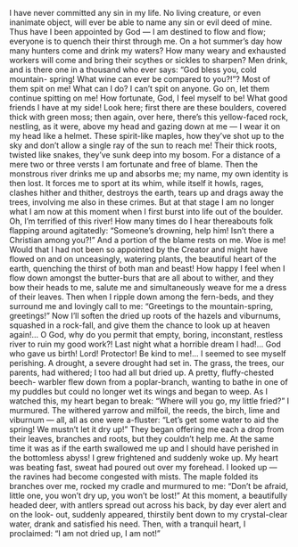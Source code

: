 I have never committed any sin in my life. 
No living creature, or even inanimate object, will ever be able to name any sin or evil deed of mine. 
Thus have I been appointed by God — I am destined to flow and flow; everyone is to quench their thirst through me.
On a hot summer’s day how many hunters come and drink my waters? 
How many weary and exhausted workers will come and bring their scythes or sickles to sharpen? 
Men drink, and is there one in a thousand who ever says: “God bless you, cold mountain- spring! 
What wine can ever be compared to you?!”? 
Most of them spit on me! 
What can I do? 
I can’t spit on anyone. 
Go on, let them continue spitting on me! 
How fortunate, God, I feel myself to be! 
What good friends I have at my side! 
Look here; first there are these boulders, covered thick with green moss; then again, over here, there’s this yellow-faced rock, nestling, as it were, above my head and gazing down at me — I wear it on my head like a helmet. 
These spirit-like maples, how they’ve shot up to the sky and don’t allow a single ray of the sun to reach me! 
Their thick roots, twisted like snakes, they’ve sunk deep into my bosom. 
For a distance of a mere two or three versts I am fortunate and free of blame. 
Then the monstrous river drinks me up and absorbs me; my name, my own identity is then lost. 
It forces me to sport at its whim, while itself it howls, rages, clashes hither and thither, destroys the earth, tears up and drags away the trees, involving me also in these crimes. 
But at that stage I am no longer what I am now at this moment when I first burst into life out of the boulder. 
Oh, I’m terrified of this river! 
How many times do I hear thereabouts folk flapping around agitatedly: “Someone’s drowning, help him! 
Isn’t there a Christian among you?!” And a portion of the blame rests on me. 
Woe is me! 
Would that I had not been so appointed by the Creator and might have flowed on and on unceasingly, watering plants, the beautiful heart of the earth, quenching the thirst of both man and beast! 
How happy I feel when I flow down amongst the butter-burs that are all about to wither, and they bow their heads to me, salute me and simultaneously weave for me a dress of their leaves. 
Then when I ripple down among the fern-beds, and they surround me and lovingly call to me: “Greetings to the mountain-spring, greetings!” 
Now I’ll soften the dried up roots of the hazels and viburnums, squashed in a rock-fall, and give them the chance to look up at heaven again!... 
O God, why do you permit that empty, boring, inconstant, restless river to ruin my good work?! 
Last night what a horrible dream I had!... 
God who gave us birth! 
Lord! 
Protector! 
Be kind to me!... 
I seemed to see myself perishing. 
A drought, a severe drought had set in. 
The grass, the trees, our parents, had withered; I too had all but dried up. 
A pretty, fluffy-chested beech- warbler flew down from a poplar-branch, wanting to bathe in one of my puddles but could no longer wet its wings and began to weep. 
As I watched this, my heart began to break: “Where will you go, my little fried?” I murmured. 
The withered yarrow and milfoil, the reeds, the birch, lime and viburnum — all, all as one were a-fluster: “Let’s get some water to aid the spring! 
We mustn’t let it dry up!” 
They began offering me each a drop from their leaves, branches and roots, but they couldn’t help me. 
At the same time it was as if the earth swallowed me up and I should have perished in the bottomless abyss! 
I grew frightened and suddenly woke up. 
My heart was beating fast, sweat had poured out over my forehead. 
I looked up — the ravines had become congested with mists. 
The maple folded its branches over me, rocked my cradle and murmured to me: “Don’t be afraid, little one, you won’t dry up, you won’t be lost!” 
At this moment, a beautifully headed deer, with antlers spread out across his back, by day ever alert and on the look- out, suddenly appeared, thirstily bent down to my crystal-clear water, drank and satisfied his need. 
Then, with a tranquil heart, I proclaimed: “I am not dried up, I am not!”